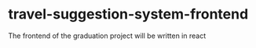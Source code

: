 # travel-suggestion-system-frontend
The frontend of the graduation project will be written in react
